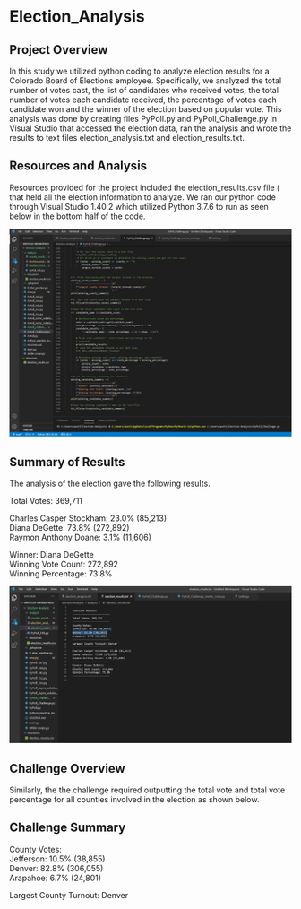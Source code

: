 # Election_Analysis


## Project Overview
In this study we utilized python coding to analyze election results for a Colorado Board of Elections employee.  Specifically, we analyzed the total number of votes cast, the list of candidates who received votes, the total number of votes each candidate received, the percentage of votes each candidate won and the winner of the election based on popular vote.   This analysis was done by creating files PyPoll.py and PyPoll_Challenge.py in Visual Studio that accessed the election data, ran the analysis and wrote the results to text files election_analysis.txt and election_results.txt. 

## Resources and Analysis
Resources provided for the project included the election_results.csv file ( that held all the election information to analyze.  We ran our python code through Visual Studio 1.40.2 which utilized Python 3.7.6 to run as seen below in the bottom half of the code.

![alt text](https://github.com/austin020269/Election-Analysis/blob/main/PyPoll_Challenge.PNG)


## Summary of Results
The analysis of the election gave the following results.

Total Votes: 369,711

Charles Casper Stockham: 23.0% (85,213)  
Diana DeGette: 73.8% (272,892)  
Raymon Anthony Doane: 3.1% (11,606)

Winner: Diana DeGette  
Winning Vote Count: 272,892  
Winning Percentage: 73.8%

![alt text](https://github.com/austin020269/Election-Analysis/blob/main/election_results.PNG)

## Challenge Overview
Similarly, the the challenge required outputting the total vote and total vote percentage for all counties involved in the election as shown below.

## Challenge Summary

County Votes:  
Jefferson: 10.5% (38,855)  
Denver: 82.8% (306,055)  
Arapahoe: 6.7% (24,801)  

Largest County Turnout: Denver

